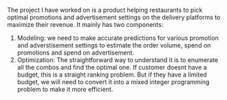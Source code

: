 The project I have worked on is a product helping restaurants to pick optimal promotions and advertisement settings on the delivery platforms to maximize their revenue. It mainly has two components:
1. Modeling: we need to make accurate predictions for various promotion and adverstisement settings to estimate the order volume, spend on promotions and spend on advertisement.
2. Optimization: The straightforward way to understand it is to enumerate all the combos and find the optimal one. If customer doesnt have a budget, this is a straight ranking problem. But if they have a limited budget, we will need to convert it into a mixed integer programming problem to make it more efficient.

